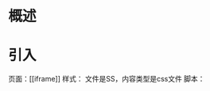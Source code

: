 # 概述
# 引入
页面：[[iframe]]
样式：<link href="styles.css" rel="stylesheet" type="text/css">
	文件是SS，内容类型是css文件
脚本：<script async defer href />
